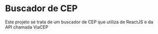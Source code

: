# Buscador de CEP
Este projeto se trata de um buscador de CEP que utiliza de ReactJS e da API chamada ViaCEP
